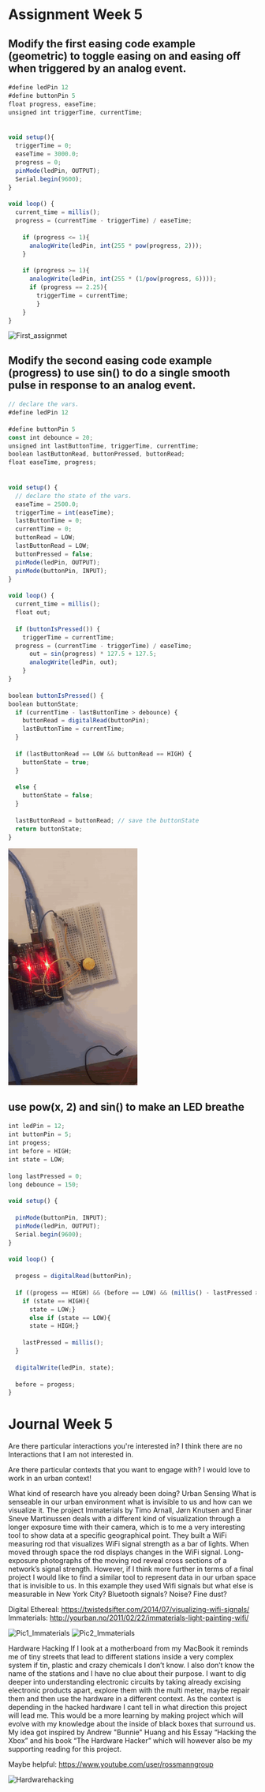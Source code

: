 # Assignment Week 5

## Modify the first easing code example (geometric) to toggle easing on and easing off when triggered by an analog event.

```javascript
#define ledPin 12
#define buttonPin 5
float progress, easeTime;
unsigned int triggerTime, currentTime;


void setup(){
  triggerTime = 0;
  easeTime = 3000.0;
  progress = 0;
  pinMode(ledPin, OUTPUT);
  Serial.begin(9600);
}

void loop() {
  current_time = millis();
  progress = (currentTime - triggerTime) / easeTime;

    if (progress <= 1){
      analogWrite(ledPin, int(255 * pow(progress, 2)));
    }

    if (progress >= 1){
      analogWrite(ledPin, int(255 * (1/pow(progress, 6))));
      if (progress == 2.25){
        triggerTime = currentTime;
        }
    }
}
```

![First_assignmet](https://raw.githubusercontent.com/TTropschuh/ElectronicsWithPhil/master/IMG_7825g.gif)

## Modify the second easing code example (progress) to use sin() to do a single smooth pulse in response to an analog event.

```javascript
// declare the vars.
#define ledPin 12

#define buttonPin 5
const int debounce = 20;
unsigned int lastButtonTime, triggerTime, currentTime;
boolean lastButtonRead, buttonPressed, buttonRead;
float easeTime, progress;


void setup() {
  // declare the state of the vars.
  easeTime = 2500.0;
  triggerTime = int(easeTime);
  lastButtonTime = 0;
  currentTime = 0;
  buttonRead = LOW;
  lastButtonRead = LOW;
  buttonPressed = false;
  pinMode(ledPin, OUTPUT);
  pinMode(buttonPin, INPUT);
}

void loop() {
  current_time = millis();
  float out;

  if (buttonIsPressed()) {
    triggerTime = currentTime;
  progress = (currentTime - triggerTime) / easeTime;
      out = sin(progress) * 127.5 + 127.5;
      analogWrite(ledPin, out);
    }
}

boolean buttonIsPressed() {
boolean buttonState;
  if (currentTime - lastButtonTime > debounce) {
    buttonRead = digitalRead(buttonPin);
    lastButtonTime = currentTime;
  }

  if (lastButtonRead == LOW && buttonRead == HIGH) {
    buttonState = true;
  }

  else {
    buttonState = false;
  }

  lastButtonRead = buttonRead; // save the buttonState
  return buttonState;
}
```

![Second_assignmet](https://raw.githubusercontent.com/TTropschuh/ElectronicsWithPhil/master/video_2019-11-06_13-34-51g.gif)

## use pow(x, 2) and sin() to make an LED breathe

```javascript
int ledPin = 12;
int buttonPin = 5;    
int progess;    
int before = HIGH;
int state = LOW;   

long lastPressed = 0;         
long debounce = 150;

void setup() {

  pinMode(buttonPin, INPUT);
  pinMode(ledPin, OUTPUT);
  Serial.begin(9600);
}

void loop() {

  progess = digitalRead(buttonPin);

  if ((progess == HIGH) && (before == LOW) && (millis() - lastPressed > debounce)) {
    if (state == HIGH){
      state = LOW;}
      else if (state == LOW){
      state = HIGH;}

    lastPressed = millis();
  }

  digitalWrite(ledPin, state);

  before = progess;
}
```

# Journal Week 5


Are there particular interactions you're interested in?
I think there are no Interactions that I am not interested in.

Are there particular contexts that you want to engage with?
I would love to work in an urban context!

What kind of research have you already been doing?
Urban Sensing
What is senseable in our urban environment what is invisible to us and how can we visualize it.
The project Immaterials by Timo Arnall, Jørn Knutsen and Einar Sneve Martinussen deals with a different kind of visualization through a longer exposure time with their camera, which is to me a very interesting tool to show data at a specific geographical point.
They built a WiFi measuring rod that visualizes WiFi signal strength as a bar of lights. When moved through space the rod displays changes in the WiFi signal. Long-exposure photographs of the moving rod reveal cross sections of a network’s signal strength. However, if I think more further in terms of a final project I would like to find a similar tool to represent data in our urban space that is invisible to us. In this example they used Wifi signals but what else is measurable in New York City? Bluetooth signals? Noise? Fine dust?

Digital Ethereal: https://twistedsifter.com/2014/07/visualizing-wifi-signals/
Immaterials: http://yourban.no/2011/02/22/immaterials-light-painting-wifi/

![Pic1_Immaterials](https://pro2-bar-s3-cdn-cf6.myportfolio.com/ca83548a-7b2c-4be6-9666-6b6b66eff60b/0b77377d-ebad-4d45-b349-02c48ab1db95_rw_1200.jpg?h=0ad306ad6413355bd734f3da8b8df243)
![Pic2_Immaterials](https://pro2-bar-s3-cdn-cf6.myportfolio.com/ca83548a-7b2c-4be6-9666-6b6b66eff60b/7047fc44-349b-44f0-bf04-07362c6fb4d6_rw_600.jpg?h=7bb4931252f01964806ffdc7819ec7eb)

Hardware Hacking
If I look at a motherboard from my MacBook it reminds me of tiny streets that lead to different stations inside a very complex system if tin, plastic and crazy chemicals I don’t know. I also don’t know the name of the stations and I have no clue about their purpose. I want to dig deeper into understanding electronic circuits by taking already excising electronic products apart, explore them with the multi meter, maybe repair them and then use the hardware in a different context. As the context is depending in the hacked hardware I cant tell in what direction this project will lead me. This would be a more learning by making project which will evolve with my knowledge about the inside of black boxes that surround us.
My idea got inspired by Andrew "Bunnie" Huang and his Essay “Hacking the Xbox” and his book “The Hardware Hacker” which will however also be my supporting reading for this project.

Maybe helpful: https://www.youtube.com/user/rossmanngroup

![Hardwarehacking](https://pro2-bar-s3-cdn-cf5.myportfolio.com/ca83548a-7b2c-4be6-9666-6b6b66eff60b/6714bbdd-b169-4c83-b5a7-29bf82b37c14_rw_1200.jpg?h=59c3fda0630128edc07c73c3fcab7295)
